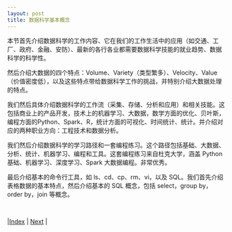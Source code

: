 ```yaml
---
layout: post
title: 数据科学基本概念
---
```


本节首先介绍数据科学的工作内容、它在我们的工作生活中的应用（如交通、工厂、政府、金融、安防）、最新的各行各业都需要数据科学技能的就业趋势、数据科学的科学性。

然后介绍大数据的四个特点：Volume、Variety（类型繁多）、Velocity、Value（价值密度低），以及这些特点带给数据科学工作的挑战，并特别介绍大数据处理的特点。

我们然后具体介绍数据科学的工作流（采集、存储、分析和应用）和相关技能。这包括商业上的产品开发，技术上的机器学习、大数据，数学方面的优化、贝叶斯，编程方面的Python、Spark、R，统计方面的可视化、时间统计、统计。并介绍对应的两种职业方向：工程技术和数据分析。

我们然后介绍数据科学的学习路径和一套编程练习。这个路径包括基础、大数据、分析、统计、机器学习、编程和工具。这套编程练习来自杜克大学，涵盖 Python 基础、机器学习、深度学习、Spark 大数据编程。非常优秀。

最后介绍基本的命令行工具，如 ls、cd、cp、rm、vi，以及 SQL。我们首先介绍表格数据的基本特点，然后介绍基本的 SQL 概念，包括 select，group by，order by，join 等概念。

<br/>

|[Index](../) | [Next](1-overview) |

